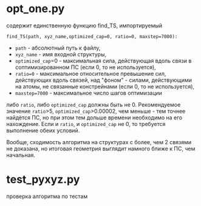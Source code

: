 # opt_one.py

содержит единственную функцию find_TS, импортируемый

```
find_TS(path, xyz_name,optimized_cap=0, ratio=0, maxstep=7000):
```
- `path` - абсолютный путь к файлу, 
- `xyz_name` - имя входной структуры,
- `optimized_cap`=0 - максимальная сила, действующая вдоль связи в соптимизированном ПС (если 0, то не используется), 
- `ratio=0` - максимальное относительное превышение сил, действующих вдоль связей, над "фоном" - силами, действующими на атомы, не связанные констрейнами (если 0, то не используется), 
- `maxstep=7000` - максимальное число шагов оптимизации

либо `ratio`, либо `optimized_cap` должны быть не 0. Рекомендуемое значение `ratio`>5, `optimized_cap`>0.00002, чем меньше - тем точнее найдётся ПС, но при этом тем дольше времени необходимо на его нахождение. Если и `ratio`, и `optimized_cap` не 0, то требуется выполнение обеих условий. 

Вообще, сходимость алгоритма на структурах с более, чем 2 связями не доказана, но итоговая геометрия выглядит намного ближе к ПС, чем начальная. 

# test_pyxyz.py
проверка алгоритма по тестам

